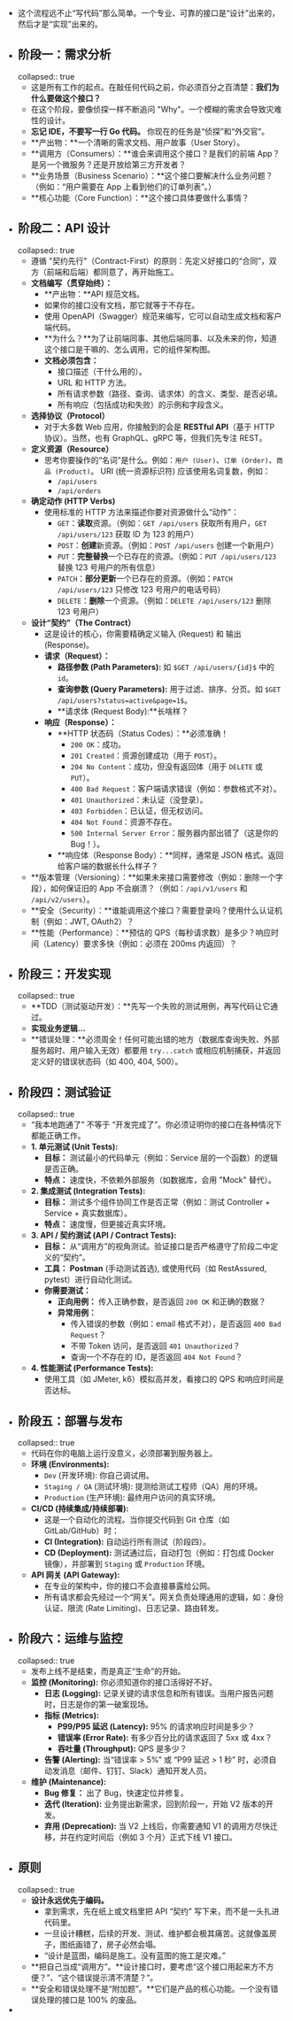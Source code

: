 - 这个流程远不止“写代码”那么简单。一个专业、可靠的接口是“设计”出来的，然后才是“实现”出来的。
- ## 阶段一：需求分析
  collapsed:: true
	- 这是所有工作的起点。在敲任何代码之前，你必须百分之百清楚：**我们为什么要做这个接口？**
	- 在这个阶段，要像侦探一样不断追问 "Why"。一个模糊的需求会导致灾难性的设计。
	- **忘记 IDE，不要写一行 Go 代码。** 你现在的任务是“侦探”和“外交官”。
	- **产出物：**一个清晰的需求文档、用户故事（User Story）。
	- **调用方（Consumers）：**谁会来调用这个接口？是我们的前端 App？是另一个微服务？还是开放给第三方开发者？
	- **业务场景（Business Scenario）：**这个接口要解决什么业务问题？（例如：“用户需要在 App 上看到他们的订单列表”。）
	- **核心功能（Core Function）：**这个接口具体要做什么事情？
- ## 阶段二：API 设计
  collapsed:: true
	- 遵循 "契约先行"（Contract-First）的原则：先定义好接口的“合同”，双方（前端和后端）都同意了，再开始施工。
	- **文档编写（贯穿始终）：**
		- **产出物：**API 规范文档。
		- 如果你的接口没有文档，那它就等于不存在。
		- 使用 OpenAPI（Swagger）规范来编写，它可以自动生成文档和客户端代码。
		- **为什么？**为了让前端同事、其他后端同事、以及未来的你，知道这个接口是干嘛的、怎么调用，它的组件架构图。
		- **文档必须包含：**
			- 接口描述（干什么用的）。
			- URL 和 HTTP 方法。
			- 所有请求参数（路径、查询、请求体）的含义、类型、是否必填。
			- 所有响应（包括成功和失败）的示例和字段含义。
	- **选择协议（Protocol）**
		- 对于大多数 Web 应用，你接触到的会是 **RESTful API**（基于 HTTP 协议）。当然，也有 GraphQL、gRPC 等，但我们先专注 REST。
	- **定义资源（Resource）**
		- 思考你要操作的“名词”是什么。例如：`用户 (User)`、`订单 (Order)`、`商品 (Product)`。
		  URI (统一资源标识符) 应该使用名词复数，例如：
			- `/api/users`
			- `/api/orders`
	- **确定动作 (HTTP Verbs)**
		- 使用标准的 HTTP 方法来描述你要对资源做什么“动作”：
			- `GET`：**读取**资源。（例如：`GET /api/users` 获取所有用户，`GET /api/users/123` 获取 ID 为 123 的用户）
			- `POST`：**创建**新资源。（例如：`POST /api/users` 创建一个新用户）
			- `PUT`：**完整替换**一个已存在的资源。（例如：`PUT /api/users/123` 替换 123 号用户的所有信息）
			- `PATCH`：**部分更新**一个已存在的资源。（例如：`PATCH /api/users/123` 只修改 123 号用户的电话号码）
			- `DELETE`：**删除**一个资源。（例如：`DELETE /api/users/123` 删除 123 号用户）
	- **设计“契约”（The Contract）**
		- 这是设计的核心，你需要精确定义输入 (Request) 和 输出 (Response)。
		- **请求（Request）：**
			- **路径参数 (Path Parameters):** 如 `$GET /api/users/{id}$` 中的 `id`。
			- **查询参数 (Query Parameters):** 用于过滤、排序、分页。如 `$GET /api/users?status=active&page=1$`。
			- **请求体 (Request Body):**长啥样？
		- **响应（Response）：**
			- **HTTP 状态码（Status Codes）：**必须准确！
				- `200 OK`：成功。
				- `201 Created`：资源创建成功（用于 `POST`）。
				- `204 No Content`：成功，但没有返回体（用于 `DELETE` 或 `PUT`）。
				- `400 Bad Request`：客户端请求错误（例如：参数格式不对）。
				- `401 Unauthorized`：未认证（没登录）。
				- `403 Forbidden`：已认证，但无权访问。
				- `404 Not Found`：资源不存在。
				- `500 Internal Server Error`：服务器内部出错了（这是你的 Bug！）。
			- **响应体（Response Body）：**同样，通常是 JSON 格式。返回给客户端的数据长什么样子？
	- **版本管理（Versioning）：**如果未来接口需要修改（例如：删除一个字段），如何保证旧的 App 不会崩溃？（例如：`/api/v1/users` 和 `/api/v2/users`）。
	- **安全（Security）：**谁能调用这个接口？需要登录吗？使用什么认证机制（例如：JWT, OAuth2）？
	- **性能（Performance）：**预估的 QPS（每秒请求数）是多少？响应时间（Latency）要求多快（例如：必须在 200ms 内返回）？
- ## 阶段三：开发实现
  collapsed:: true
	- **TDD（测试驱动开发）：**先写一个失败的测试用例，再写代码让它通过。
	- **实现业务逻辑...**
	- **错误处理：**必须周全！任何可能出错的地方（数据库查询失败、外部服务超时、用户输入无效）都要用 `try...catch` 或相应机制捕获，并返回定义好的错误状态码（如 400, 404, 500）。
- ## 阶段四：测试验证
  collapsed:: true
	- “我本地跑通了” 不等于 “开发完成了”。你必须证明你的接口在各种情况下都能正确工作。
	- **1. 单元测试 (Unit Tests):**
		- **目标：** 测试最小的代码单元（例如：Service 层的一个函数）的逻辑是否正确。
		- **特点：** 速度快，不依赖外部服务（如数据库，会用 "Mock" 替代）。
	- **2. 集成测试 (Integration Tests):**
		- **目标：** 测试多个组件协同工作是否正常（例如：测试 Controller + Service + 真实数据库）。
		- **特点：** 速度慢，但更接近真实环境。
	- **3. API / 契约测试 (API / Contract Tests):**
		- **目标：** 从“调用方”的视角测试。验证接口是否严格遵守了阶段二中定义的“契约”。
		- **工具：** **Postman** (手动测试首选), 或使用代码（如 RestAssured, pytest）进行自动化测试。
		- **你需要测试：**
			- **正向用例：** 传入正确参数，是否返回 `200 OK` 和正确的数据？
			- **异常用例：**
				- 传入错误的参数（例如：email 格式不对），是否返回 `400 Bad Request`？
				- 不带 Token 访问，是否返回 `401 Unauthorized`？
				- 查询一个不存在的 ID，是否返回 `404 Not Found`？
	- **4. 性能测试 (Performance Tests):**
		- 使用工具（如 JMeter, k6）模拟高并发，看接口的 QPS 和响应时间是否达标。
- ## 阶段五：部署与发布
  collapsed:: true
	- 代码在你的电脑上运行没意义，必须部署到服务器上。
	- **环境 (Environments):**
		- `Dev` (开发环境): 你自己调试用。
		- `Staging / QA` (测试环境): 提测给测试工程师（QA）用的环境。
		- `Production` (生产环境): 最终用户访问的真实环境。
	- **CI/CD (持续集成/持续部署):**
		- 这是一个自动化的流程。当你提交代码到 Git 仓库（如 GitLab/GitHub）时：
		- **CI (Integration):** 自动运行所有测试（阶段四）。
		- **CD (Deployment):** 测试通过后，自动打包（例如：打包成 Docker 镜像），并部署到 `Staging` 或 `Production` 环境。
	- **API 网关 (API Gateway):**
		- 在专业的架构中，你的接口不会直接暴露给公网。
		- 所有请求都会先经过一个“网关”。网关负责处理通用的逻辑，如：身份认证、限流 (Rate Limiting)、日志记录、路由转发。
- ## 阶段六：运维与监控
  collapsed:: true
	- 发布上线不是结束，而是真正“生命”的开始。
	- **监控 (Monitoring):** 你必须知道你的接口活得好不好。
		- **日志 (Logging):** 记录关键的请求信息和所有错误。当用户报告问题时，日志是你的第一破案现场。
		- **指标 (Metrics):**
			- **P99/P95 延迟 (Latency):** 95% 的请求响应时间是多少？
			- **错误率 (Error Rate):** 有多少百分比的请求返回了 5xx 或 4xx？
			- **吞吐量 (Throughput):** QPS 是多少？
		- **告警 (Alerting):** 当“错误率 > 5%” 或 “P99 延迟 > 1 秒” 时，必须自动发消息（邮件、钉钉、Slack）通知开发人员。
	- **维护 (Maintenance):**
		- **Bug 修复：** 出了 Bug，快速定位并修复。
		- **迭代 (Iteration):** 业务提出新需求，回到阶段一，开始 V2 版本的开发。
		- **弃用 (Deprecation):** 当 V2 上线后，你需要通知 V1 的调用方尽快迁移，并在约定时间后（例如 3 个月）正式下线 V1 接口。
- ## 原则
  collapsed:: true
	- **设计永远优先于编码。**
		- 拿到需求，先在纸上或文档里把 API “契约” 写下来，而不是一头扎进代码里。
		- 一旦设计糟糕，后续的开发、测试、维护都会极其痛苦。这就像盖房子，图纸画错了，房子必然会塌。
		- “设计是蓝图，编码是施工。没有蓝图的施工是灾难。”
	- **把自己当成“调用方”。**设计接口时，要考虑“这个接口用起来方不方便？”、“这个错误提示清不清楚？”。
	- **安全和错误处理不是“附加题”。**它们是产品的核心功能。一个没有错误处理的接口是 100% 的废品。
-